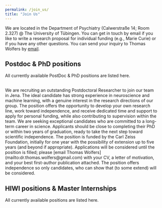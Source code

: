 ```yaml
---
permalink: /join_us/
title: "Join Us"
---
```


We are located in the Department of Psychiatry (Calwerstraße 14; Room 2.327) @ The University of Tübingen. You can get in touch by email if you like to write a research proposal for individual funding (e.g., Marie Curie) or if you have any other questions. You can send your inquiry to Thomas Wolfers by [email](mailto:dr.thomas.wolfers@gmail.com).

## Postdoc & PhD positions
All currently available PostDoc & PhD positions are listed here.

<br>
We are recruiting an outstanding Postdoctoral Researcher to join our team in Jena. The ideal candidate has strong experience in neuroscience and machine learning, with a genuine interest in the research directions of our group. The position offers the opportunity to develop your own research line, work toward independence, and receive dedicated time and support to apply for personal funding, while also contributing to supervision within the team. We are seeking exceptional candidates who are committed to a long-term career in science. Applicants should be close to completing their PhD or within two years of graduation, ready to take the next step toward scientific independence. The position is funded by the Carl Zeiss Foundation, initially for one year with the possibility of extension up to five years (and beyond if appropriate). Applications will be considered until the position is filled; please [email Thomas Wolfers](mailto:dr.thomas.wolfers@gmail.com) with your CV, a letter of motivation, and your best first-author publication attached. The position offers independence so only candidates, who can show that (to some extend) will be considered.
<br>

## HIWI positions & Master Internships
All currently available positions are listed here.
